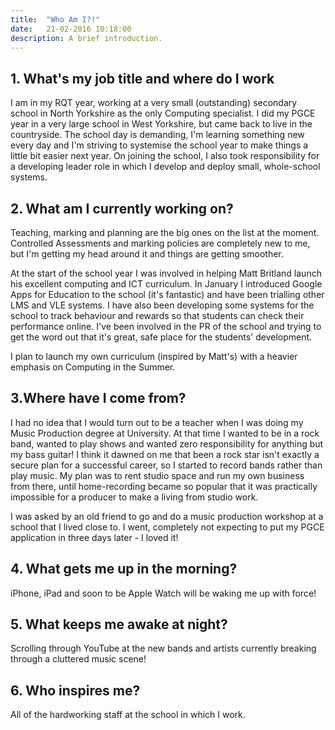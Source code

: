 ```yaml
---
title:  "Who Am I?!"
date:   21-02-2016 10:18:00
description: A brief introduction.
---
```


## 1.	What's my job title and where do I work

I am in my RQT year, working at a very small (outstanding) secondary school in North Yorkshire as the only Computing specialist. I did my PGCE year in a very large school in West Yorkshire, but came back to live in the countryside. The school day is demanding, I'm learning something new every day and I'm striving to systemise the school year to make things a little bit easier next year. On joining the school, I also took responsibility for a developing leader role in which I develop and deploy small, whole-school systems. 

## 2.	What am I currently working on?
Teaching, marking and planning are the big ones on the list at the moment. Controlled Assessments and marking policies are completely new to me, but I'm getting my head around it and things are getting smoother. 

At the start of the school year I was involved in helping Matt Britland launch his excellent computing and ICT curriculum. In January I introduced Google Apps for Education to the school (it's fantastic) and have been trialling other LMS and VLE systems. I have also been developing some systems for the school to track behaviour and rewards so that students can check their performance online. I've been involved in the PR of the school and trying to get the word out that it's great, safe place for the students' development.

I plan to launch my own curriculum (inspired by Matt's) with a heavier emphasis on Computing in the Summer.

## 3.Where have I come from?
I had no idea that I would turn out to be a teacher when I was doing my Music Production degree at University. At that time I wanted to be in a rock band, wanted to play shows and wanted zero responsibility for anything but my bass guitar! I think it dawned on me that been a rock star isn't exactly a secure plan for a successful career, so I started to record bands rather than play music. My plan was to rent studio space and run my own business from there, until home-recording became so popular that it was practically impossible for a producer to make a living from studio work.

I was asked by an old friend to go and do a music production workshop at a school that I lived close to. I went, completely not expecting to put my PGCE application in three days later - I loved it!

## 4.	What gets me up in the morning?
iPhone, iPad and soon to be Apple Watch will be waking me up with force!

## 5.	What keeps me awake at night?
Scrolling through YouTube at the new bands and artists currently breaking through a cluttered music scene!

## 6. Who inspires me?
All of the hardworking staff at the school in which I work.

